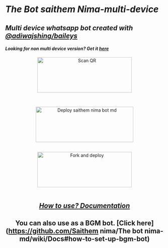 
# _The Bot saithem Nima-multi-device_
## _Multi device whatsapp bot created with [@adiwajshing/baileys](https://github.com/budhminanimsara/Saithem-nima/edit/main/README.md)_
#### _Looking for non multi device version? Get it [here](https://github.com/budhminanimsara/Saithem-nima/edit/main/README.md-legacy)_

<div align="center">
  
<a href="https://.saithem nima.xyz/"><img align="center" src="https://i.imgur.com/lLgFrTQ.png" alt="Scan QR" height="112" width="300" /></a>
<br>
<div>
<br>
  
<a href="https://nimsara-network.vercel.app/api/deploy-md" target="blank"><img align="center" src="https://i.imgur.com/gtK4XLX.png" alt="Deploy saithem nima bot md" height="112" width="310" /></a>
  <div>
<br>
<a href="https://github.com/saithem nima-ind/whatsapp-bot/fork"><img align="center" src="https://i.imgur.com/rM1IC4u.png" alt="Fork and deploy" height="112" width="300" /></a>
<div>
  <br>

## _[How to use? Documentation](https://github.com/saithem-nima-md/wiki/Nimsara/Documentation)_

## You can also use as a BGM bot. [Click here](https://github.com/Saithem nima/The bot nima-md/wiki/Docs#how-to-set-up-bgm-bot)
